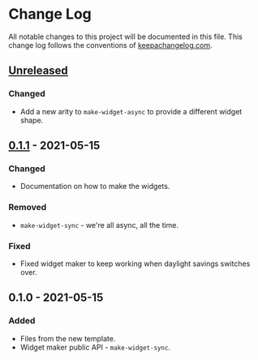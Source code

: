 # Change Log
All notable changes to this project will be documented in this file. This change log follows the conventions of [keepachangelog.com](http://keepachangelog.com/).

## [Unreleased]
### Changed
- Add a new arity to `make-widget-async` to provide a different widget shape.

## [0.1.1] - 2021-05-15
### Changed
- Documentation on how to make the widgets.

### Removed
- `make-widget-sync` - we're all async, all the time.

### Fixed
- Fixed widget maker to keep working when daylight savings switches over.

## 0.1.0 - 2021-05-15
### Added
- Files from the new template.
- Widget maker public API - `make-widget-sync`.

[Unreleased]: https://github.com/your-name/dyna_backend_java2/compare/0.1.1...HEAD
[0.1.1]: https://github.com/your-name/dyna_backend_java2/compare/0.1.0...0.1.1
